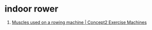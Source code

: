 # indoor rower
1. [Muscles used on a rowing machine | Concept2 Exercise Machines](https://www.concept2.com/indoor-rowers/training/muscles-used)